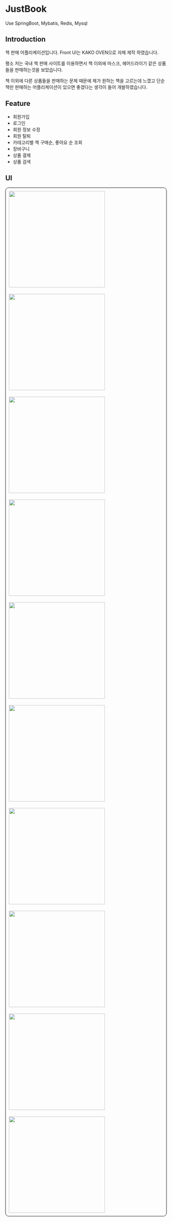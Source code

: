 #  JustBook
Use SpringBoot, Mybatis, Redis, Mysql

## Introduction
책 판매 어플리케이션입니다. Front UI는 KAKO OVEN으로 자체 제작 하였습니다.

평소 저는 국내 책 판매 사이트를 이용하면서 책 이외에 마스크, 헤어드라이기 같은 상품들을 판매하는것을 보았습니다.

책 이외에 다른 상품들을 판매하는 문제 때문에 제가 원하는 책을 고르는데  느꼈고 단순 책만 판매하는 어플리케이션이 있으면 좋겠다는 생각이 들어 개발하였습니다.

## Feature
- 회원가입
- 로그인
- 회원 정보 수정
- 회원 탈퇴
- 카테고리별 책 구매순, 좋아요 순 조회
- 장바구니
- 상품 결제
- 상품 검색

## UI

<div style= "border: 1px solid black; border-radius: 10px;" >
  <!-- 로그인 -->
  <img style="padding:10px;" width="300" src="https://user-images.githubusercontent.com/63249033/81190756-2fccd780-8ff3-11ea-9d98-9d388911cf5d.PNG">
    <!-- 로그인 -->
    <img style="padding:10px;" width="300" src="https://user-images.githubusercontent.com/63249033/81190745-2e9baa80-8ff3-11ea-9bb9-d3a88fc32935.PNG">
  <!-- 홈 -->
    <img style="padding:10px;" width="300" src="https://user-images.githubusercontent.com/63249033/81192777-92bf6e00-8ff5-11ea-825a-8dc084838644.PNG">
 <!-- 카테고리 -->
    <img style="padding:10px;" width="300" src="https://user-images.githubusercontent.com/63249033/81307818-07f57680-90bc-11ea-8571-058df13e376f.PNG">
  <!-- 인문학 -->
    <img style="padding:10px;" width="300" src="https://user-images.githubusercontent.com/63249033/81190752-2f344100-8ff3-11ea-896c-66a87b77c8a5.PNG">
  <!-- 장바구니 -->
    <img style="padding:10px;" width="300" src="https://user-images.githubusercontent.com/63249033/81190748-2e9baa80-8ff3-11ea-82f9-7c235515fb70.PNG">
  <!-- 도서 결제창 -->
    <img style="padding:10px;" width="300" src="https://user-images.githubusercontent.com/63249033/81245494-16a64400-9050-11ea-9343-d5bcd88b0a67.PNG">
  <!-- 도서 상세 정보 -->
    <img style="padding:10px;" width="300" src="https://user-images.githubusercontent.com/63249033/81190738-2e031400-8ff3-11ea-8c88-0b1b33a6aa39.PNG">
    <!-- 검색 화면 -->
    <img style="padding:10px;" width="300" src="https://user-images.githubusercontent.com/63249033/81190734-2d6a7d80-8ff3-11ea-882b-c3a32eec6489.PNG">
  <!-- 검색 결과 화면 -->
    <img style="padding:10px;" width="300" src="https://user-images.githubusercontent.com/63249033/81190730-2cd1e700-8ff3-11ea-8198-8ffe20c22728.PNG">
</div>
